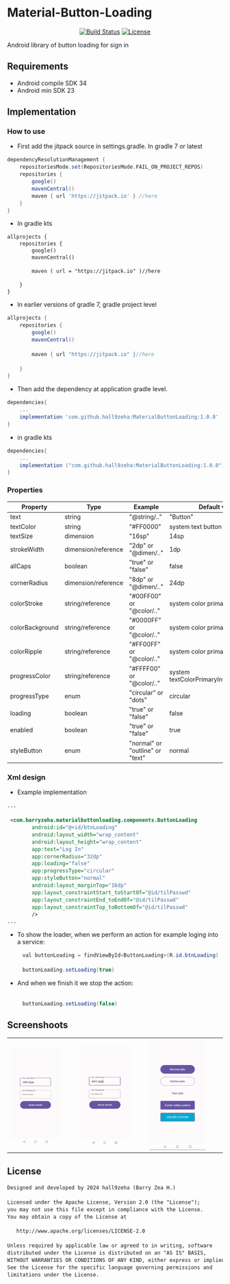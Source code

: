 # Material-Button-Loading
<p align="center">
<a href="https://github.com/hall9zeha/MaterialButtonLoading/actions"><img alt="Build Status" src="https://github.com/hall9zeha/MaterialButtonLoading/workflows/MaterialButtonLoading/badge.svg"/></a> 
<a href="https://jitpack.io/#hall9zeha/MaterialButtonLoading"><img alt="License" src="https://jitpack.io/v/hall9zeha/MaterialButtonLoading.svg"/></a>
</p>

Android library of button loading for sign in

## Requirements

* Android compile SDK 34
* Android min SDK 23 

## Implementation

### How to use

* First add the jitpack source in settings.gradle. In gradle 7 or latest
```gradle
dependencyResolutionManagement {
    repositoriesMode.set(RepositoriesMode.FAIL_ON_PROJECT_REPOS)
    repositories {
        google()
        mavenCentral()
        maven { url 'https://jitpack.io' } //here
    }
}
```

* In gradle kts
```
allprojects {
    repositories {
        google()
        mavenCentral()

        maven ( url = "https://jitpack.io" )//here

    }
}

```

* In earlier versions of gradle 7, gradle project level
```gradle
allprojects {
    repositories {
        google()
        mavenCentral()

        maven { url "https://jitpack.io" }//here

    }
}
```

* Then add the dependency at application gradle level.

```gradle
dependencies{
    ...
    implementation 'com.github.hall9zeha:MaterialButtonLoading:1.0.0'
}
```
* in gradle kts
```gradle
dependencies{
    ...
    implementation ("com.github.hall9zeha:MaterialButtonLoading:1.0.0")
}
```
### Properties

| Property          | Type      | Example   |Default value|
|--------------------|------------|-------------------------|-------------------------------------------------|
| text               | string     | "@string/.."       | "Button"|
| textColor          | string     | "#FF0000"               |system text button color|
| textSize           | dimension  | "16sp"                  |14sp|
| strokeWidth        | dimension/reference | "2dp" or "@dimen/.."|1dp|
| allCaps            | boolean    | "true" or "false" |false|
| cornerRadius       | dimension/reference |"8dp" or "@dimen/.."| 24dp |
| colorStroke        | string/reference | "#00FF00" or "@color/.."|system color primary|
| colorBackground    | string/reference | "#0000FF" or "@color/.."|system color primary|
| colorRipple        | string/reference | "#FF00FF" or "@color/.."|system color primary|
| progressColor      | string/reference| "#FFFF00" or "@color/.."|system textColorPrimaryInverseNoDisable|
| progressType       | enum       | "circular" or "dots" |circular|
| loading            | boolean    | "true" or "false"       |false|
| enabled            | boolean    | "true" or "false"       |true|
| styleButton        | enum       | "normal" or "outline" or "text"|normal|
### Xml design
* Example implementation
```xml
...

 <com.barryzeha.materialbuttonloading.components.ButtonLoading
        android:id="@+id/btnLoading"
        android:layout_width="wrap_content"
        android:layout_height="wrap_content"
        app:text="Log In"
        app:cornerRadius="32dp"
        app:loading="false"
        app:progressType="circular"
        app:styleButton="normal"
        android:layout_marginTop="16dp"
        app:layout_constraintStart_toStartOf="@id/tilPasswd"
        app:layout_constraintEnd_toEndOf="@id/tilPasswd"
        app:layout_constraintTop_toBottomOf="@id/tilPasswd"
        />
...
```

* To show the loader, when we perform an action for example loging into a service:
```java
     val buttonLoading = findViewById<ButtonLoading>(R.id.btnLoading)

     buttonLoading.setLoading(true)

```
* And when we finish it we stop the action:

```java

     buttonLoading.setLoading(false)

```

## Screenshoots
||||
|--|--|--|
| |||
|<img src="https://github.com/hall9zeha/MaterialButtonLoading/blob/main/docs/screenshots/screen1.gif" width=80% height=80% />|<img src="https://github.com/hall9zeha/MaterialButtonLoading/blob/main/docs/screenshots/screen2.gif" width=80% height=80% />|<img src="https://github.com/hall9zeha/MaterialButtonLoading/blob/main/docs/screenshots/screen3.gif" width=80% height=80% />|

## License
```xml
Designed and developed by 2024 hall9zeha (Barry Zea H.)

Licensed under the Apache License, Version 2.0 (the "License");
you may not use this file except in compliance with the License.
You may obtain a copy of the License at

   http://www.apache.org/licenses/LICENSE-2.0

Unless required by applicable law or agreed to in writing, software
distributed under the License is distributed on an "AS IS" BASIS,
WITHOUT WARRANTIES OR CONDITIONS OF ANY KIND, either express or implied.
See the License for the specific language governing permissions and
limitations under the License.
```
